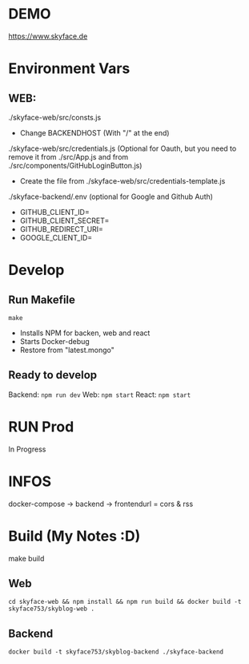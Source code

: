 # DEMO

https://www.skyface.de

# Environment Vars

## WEB:

./skyface-web/src/consts.js

- Change BACKENDHOST (With "/" at the end)

./skyface-web/src/credentials.js
(Optional for Oauth, but you need to remove it from ./src/App.js and from ./src/components/GitHubLoginButton.js)

- Create the file from ./skyface-web/src/credentials-template.js

./skyface-backend/.env (optional for Google and Github Auth)

- GITHUB_CLIENT_ID=
- GITHUB_CLIENT_SECRET=
- GITHUB_REDIRECT_URI=
- GOOGLE_CLIENT_ID=

# Develop

## Run Makefile

`make`

- Installs NPM for backen, web and react
- Starts Docker-debug
- Restore from "latest.mongo"

## Ready to develop

Backend: `npm run dev`
Web: `npm start`
React: `npm start`

# RUN Prod

In Progress

# INFOS

docker-compose -> backend -> frontendurl = cors & rss

# Build (My Notes :D)

make build

## Web

`cd skyface-web && npm install && npm run build && docker build -t skyface753/skyblog-web .`

## Backend

`docker build -t skyface753/skyblog-backend ./skyface-backend`
